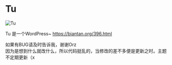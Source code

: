 # Tu
![Tu](https://biantan.org/wp-content/uploads/2017/08/screenshot.png)

Tu 是一个WordPress~
https://biantan.org/396.html

如果有BUG请及时告诉我，谢谢Orz<br>
因为是想到什么就改什么，所以代码挺乱的，当修改的差不多便是更新之时。主题不定期更新（x
